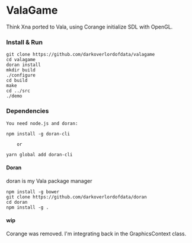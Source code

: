 # ValaGame

Think Xna ported to Vala, using Corange initialize SDL with OpenGL.

### Install & Run

    git clone https://github.com/darkoverlordofdata/valagame
    cd valagame
    doran install
    mkdir build
    ./configure
    cd build
    make
    cd ../src
    ./demo


### Dependencies

    You need node.js and doran:

    npm install -g doran-cli

        or

    yarn global add doran-cli

    

#### Doran

doran is my Vala package manager

    npm install -g bower
    git clone https://github.com/darkoverlordofdata/doran
    cd doran
    npm install -g .

#### wip

Corange was removed. I'm integrating back in the GraphicsContext class.
